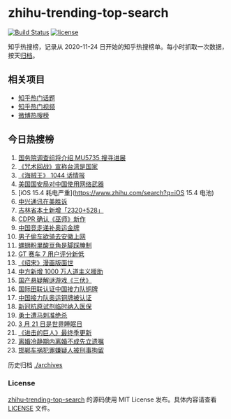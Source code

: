 # zhihu-trending-top-search

[![Build Status](https://github.com/justjavac/zhihu-trending-top-search/workflows/ci/badge.svg?branch=main)](https://github.com/justjavac/zhihu-trending-top-search/actions)
[![license](https://img.shields.io/github/license/justjavac/zhihu-trending-top-search)](https://github.com/justjavac/zhihu-trending-top-search/blob/main/LICENSE)

知乎热搜榜，记录从 2020-11-24 日开始的知乎热搜榜单。每小时抓取一次数据，按天[归档](./archives)。

## 相关项目

- [知乎热门话题](https://github.com/justjavac/zhihu-trending-hot-questions)
- [知乎热门视频](https://github.com/justjavac/zhihu-trending-hot-video)
- [微博热搜榜](https://github.com/justjavac/weibo-trending-hot-search)

## 今日热搜榜

<!-- BEGIN -->
<!-- 最后更新时间 Wed Mar 23 2022 15:10:09 GMT+0800 (China Standard Time) -->

1. [国务院调查组将介绍 MU5735 搜寻进展](https://www.zhihu.com/search?q=MU5735)
1. [《咒术回战》宣称台湾是国家](https://www.zhihu.com/search?q=咒术回战)
1. [《海贼王》 1044 话情报](https://www.zhihu.com/search?q=海贼王1044)
1. [美国国安局对中国使用网络武器](https://www.zhihu.com/search?q=美国国安局)
1. [iOS 15.4 耗电严重](https://www.zhihu.com/search?q=iOS 15.4 电池)
1. [中兴通讯在美胜诉](https://www.zhihu.com/search?q=中兴通讯)
1. [吉林省本土新增「2320+528」](https://www.zhihu.com/search?q=吉林疫情)
1. [CDPR 确认《巫师》新作](https://www.zhihu.com/search?q=巫师3)
1. [中国竞走递补奥运金牌](https://www.zhihu.com/search?q=竞走金牌)
1. [男子偷车欲骑去安徽上网](https://www.zhihu.com/search?q=男子偷车上网)
1. [螺蛳粉里酸豆角是脚踩腌制](https://www.zhihu.com/search?q=酸豆角)
1. [GT 赛车 7 用户评分新低](https://www.zhihu.com/search?q=GT赛车7)
1. [《绍宋》漫画版面世](https://www.zhihu.com/search?q=绍宋漫画)
1. [中方新增 1000 万人道主义援助](https://www.zhihu.com/search?q=人道主义援助)
1. [国产悬疑解谜游戏《三伏》](https://www.zhihu.com/search?q=三伏)
1. [国际田联认证中国接力队铜牌](https://www.zhihu.com/search?q=中国接力队铜牌)
1. [中国接力队奥运铜牌被认证](https://www.zhihu.com/search?q=中国接力队)
1. [新冠抗原试剂临时纳入医保](https://www.zhihu.com/search?q=新冠抗原试剂)
1. [勇士遭马刺准绝杀](https://www.zhihu.com/search?q=勇士)
1. [3 月 21 日是世界睡眠日](https://www.zhihu.com/search?q=世界睡眠日)
1. [《进击的巨人》最终季更新](https://www.zhihu.com/search?q=进击的巨人)
1. [离婚冷静期内离婚不成先立遗嘱](https://www.zhihu.com/search?q=离婚冷静期遗嘱)
1. [邯郸车祸犯罪嫌疑人被刑事拘留](https://www.zhihu.com/search?q=邯郸车祸)

<!-- END -->

历史归档 [./archives](./archives)

### License

[zhihu-trending-top-search](https://github.com/justjavac/zhihu-trending-top-search)
的源码使用 MIT License 发布。具体内容请查看 [LICENSE](./LICENSE) 文件。
